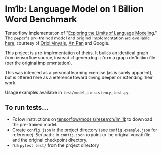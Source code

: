 # lm1b: Language Model on 1 Billion Word Benchmark

Tensorflow implementation of "[Exploring the Limits of Language Modeling](http://arxiv.org/abs/1602.02410)."
The paper's pre-trained model and original implementation are available [here](https://github.com/tensorflow/models/tree/master/research/lm_1b),
courtesy of [Oriol Vinyals](vinyals@google.com), [Xin Pan](xpan@google.com) and Google.

This project is a re-implementation of theirs. It builds an identical graph from tensorflow source, instead of
generating it from a graph definition file (per the original implementation).

This was intended as a personal learning exercise (as is surely apparent), but is offered here as a reference
toward diving deeper or extending their work.

Usage examples available in `test/model_consistency_test.py`.

## To run tests...
* Follow instructions on [tensorflow/models/research/lm_1b](https://github.com/tensorflow/models/tree/master/research/lm_1b) to
 download the pre-trained model.
* Create `config.json` in the project directory (see `config.example.json` for reference). Set paths in `config.json` to
point to the original vocab file and the original checkpoint directory.
* run `pytest test/` from the project directory
